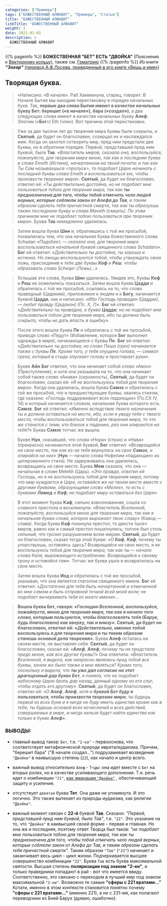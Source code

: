 ```yaml
---
categories: ["Примеры"]
tags: ["БОЖЕСТВЕННЫЙ АЛФАВИТ", "Примеры", "Статьи"]
title: "БОЖЕСТВЕННЫЙ АЛФАВИТ"
linkTitle: "БОЖЕСТВЕННЫЙ АЛФАВИТ"
weight: 1
date: 2021-01-01
description: >
  БОЖЕСТВЕННЫЙ АЛФАВИТ
---
```

<!-- Yandex.Metrika counter -->
<script type="text/javascript" >
   (function(m,e,t,r,i,k,a){m[i]=m[i]||function(){(m[i].a=m[i].a||[]).push(arguments)};
   m[i].l=1*new Date();k=e.createElement(t),a=e.getElementsByTagName(t)[0],k.async=1,k.src=r,a.parentNode.insertBefore(k,a)})
   (window, document, "script", "https://mc.yandex.ru/metrika/tag.js", "ym");

   ym(87588277, "init", {
        clickmap:true,
        trackLinks:true,
        accurateTrackBounce:true
   });
</script>
<noscript><div><img src="https://mc.yandex.ru/watch/87588277" style="position:absolute; left:-9999px;" alt="" /></div></noscript>
<!-- /Yandex.Metrika counter -->
{{% pageinfo %}}
**БОЖЕСТВЕННАЯ "БЕТ" ЕСТЬ "ДВОЙКА"** (Пояснения к [Векторному кольцу](/docs/vektornoje-kolco/)), также см. [Гематрию](/docs/vektornoje-kolco/gematriya/)
{{% /pageinfo %}}
_Из книги **"Зохар"**_ <a href="http://www.urania.ru/vertical-menu/library/magazine/urania-articles/urania-articles_849.html" target="_blank" >(перевод А.Ф.Лосева, приведенный в его книге «Вещь и имя»)</a>

## Творящая буква.

>«Написано: «В начале». Раб Хамменуна, старец, говорит: В Начале Бытия мы находим перестановку в порядке начальных букв. Так, **первые два слова Бытия имеют в качестве начальных букву Бет: берешит («в начале»), бара («создал»)**, а два следующих слова имеют в качестве начальных букву **Алеф**: Элогим («**Бог**») Eth (член). Вот причина этой перестановки.

>Уже за две тысячи лет до творения мира буквы были сокрыты, и **Святый**, да будет он благославен, созерцал их и наслаждался ими. Когда он захотел сотворить мир, пред ним предстали две буквы, но в обратном порядке. Первой, представшей пред ним буквой, была **Тав**. _«Властитель миров, сказала она, воспользуйся, пожалуйста, для творения мира мною, так как я последняя буква в слове Emeth (Истина), начертанном на твоей печати; и так как Ты Сам называешься <пропуск>, то подобает Царю начинать с последней буквы слова Emeth и воспользоваться ею, чтобы произвести творение мира»_. **Святый**, да будет он благословен, ответил ей: _«Ты действительно достойна, но не подобает мне пользоваться тобою для творения мира, так как **ты предназначена для того, чтобы тобой отмечать чело людей верных, которые соблюли закон от Алефа до Тав**, и таким образом сделать тебя причастной смерти, так как ты образуешь также последнюю букву и слова Maveth (смерть). По этим причинам мне не подобает тобою пользоваться при творении мира»_. Буква **Тав** немедленно удалилась.

>Затем вошла буква **Шин** и, обратившись с той же просьбой, похвалилась тем, что она начальная буква божественного слова Schadan _«Подобает, — сказала она, для творения мира воспользоваться начальной буквой священного слова Schadaro»_. **Бог** ей ответил: _«Действительно ты достойна, ты хороша и истинна. Но лжецы воспользуются тобой, чтобы утверждать свою ложь, присоединив к тебе две буквы **Коф** и **Реш**. чтобы образовать слово Scheqer (Ложь)...»_

>Услышав эти слова, буква **Шин** удалилась. Увидев это, буквы **Коф** и **Реш** не осмелились показаться. Затем вошла буква **Цадди** и обратилась с той же просьбой, ссылаясь на то, что слово праведный (Цадиким), приложимое к людям и к **Богу**, начинается буквой **Цадди**, как и написано: _«Ибо Господь праведен (Цаддик), — любит правду (Цедакон) (Пс. X, 7)»_. **Бог** ей ответил: _«Действительно ты праведна, о буква **Цадди**; но не подобает мне пользоваться тобою для творения мира, ибо ты должна быть сокрыта, чтобы не дать впасть в ошибку»_.

>После этого вошла буква **Пе** и обратилась с той же просьбой, приводя слово «Педут» (Избавление, которое **Бог** выполнит однажды в мире), начинающееся с буквы **Пе**. **Бог** ей ответил: _«Действительно ты достойна; но слово Пеша (грех) начинается также с буквы **Пе**. Кроме того, у тебя опущена голова, — символ греха, который в стыде опускает голову и простирает руки»_.

>Букве **Айн** **Бог** ответил, что она начинает собой слово «Авон» (Преступление), и хотя она указывала на то, что она начинает собой также слово «Анава» (скромность), **Святый**, да будет он благословен, сказал ей: _«Я не воспользуюсь тобой для творения мира»_. Когда она удалилась, вошла буква **Самэх** и обратилась с той же просьбой, что и предшествующие буквы, хвалясь стихом, где сказано: _«Господь поддерживает всех падающих»_ (Пс.СХ IV, 14) и который начинается словом, начальная буква которого есть **Самэх**. **Бог** ей ответил: _«Именно вследствие твоего назначения ты и должна оставаться на месте, ибо, если я уведу тебя с твоего места, чтобы воспользоваться тобой для творения мира, то что же станется с теми, кто близок к падению, раз они опираются на тебя?»_ Буква **Самэх** тотчас же вышла.

>Букве **Нун**, сказавшей, что слова «Нора» (страх) и «Нава» (прекрасно) начинаются этой буквой, **Бог** ответил: _«Возвращайся на свое место, так как из-за тебя вернулась на свое **Самэх**, и опирайся на нее»_ (**Нун** — начало слова Нофелим «падающие» из цитированного стиха). Не задерживаясь она удалилась, возвращаясь на свое место. Буква **Мем** сказала, что она — начальная в слове Melekh (Царь). _«Это правда, ответил ей Господь, но я не воспользуюсь тобой для творения мира, потому что мир нуждается в Царе; оставайся же на твоем месте вместе с другими буквами, образующими слово «Мелек», то есть с буквами **Ламед** и **Каф**; не подобает миру оставаться без Царя»_.

>В этот момент буква **Каф**, сильно взволнованная, сошла со славного престола и воскликнула: _«Властитель Вселенной, пожалуйста, воспользуйся мною для творения мира, так как я начальная буква слова, которое выражает твою славу»_ (Кавод — слава). Когда буква **Каф** покинула престол, то двести тысяч миров, равно как и самый престол пошатнулись; толчок был столь сильный, что грозил разрушением всем мирам. **Святый**, да будет он благословен, сказал тогда этой букве: _«О **Каф**, **Каф**, почему ты упорствуешь, оставаясь здесь? Возвращайся на свое место, я не воспользуюсь тобой для творения мира, так как ты — начало слова Каля, выражающего истребление. Возвращайся к своему трону и оставайся там»_. Тотчас же буква ушла и возвратилась на свое место.

>Затем вошла буква **Иод** и обратилась с той же просьбой, указывая, что она является глаголом священного имени. **Бог** ей ответил: _«Достаточно для тебя быть начертанной и отмеченной во мне самом и быть отправной точкой всей моей воли; не подобает вычеркивать тебя из моего имени»_...

>**Вошла буква Бет, говоря: _«Господин Вселенной, воспользуйся, пожайлуста, мною для творения мира, так как я начало того слова, которым пользуются, чтобы благословлять тебя (Барук, будь благословен) как вверху, так и внизу»_. Святый, да будет он благословен, ответил ей: _«Действительно, именно тобой воспользуюсь я для творения мира и ты таким образом станешь основой дела творения»_.** Буква **Алеф** осталась на своем месте, не выставляя себя. **Святый**, да будет он благословен, сказал ей: _«**Алеф**, **Алеф**, почему ты не предстала предо мною, как все другие буквы?»_ Она ответила: _«Властитель Вселенной, я видела, как напрасно являлись пред тобой все буквы, зачем же было также и мне являться? Кроме того, поскольку я видела, что **ты уже дал согласие на этот драгоценный дар букве Бет**, я поняла, что не подобает небесному Царю брать дар назад, данный одному из его слуг, чтобы отдать его другому»_. **Святый**, да будет он благословен, ответил ей: _«О **Алеф**, **Алеф**, хотя и **буквой Бет буду я пользоваться, чтобы произвести творение мира**, ты будешь первой из всех букв и я нигде не буду иметь единства кроме как в тебе; ты будешь основой всех исчислений и всех действий, совершаемых в мире, и нигде нельзя будет найти единства как только в букве **Алеф**»_.

### ВЫВОДЫ:

- главный вывод таков: `Бет`, т.е. `"2-ка"` - первооснова, что соответствует метафизической природе иврита/иудаизма. Причем, "берешит бара" ("В начале создал...") подрузамевает возведение `"Двойки"` в наивысшую степень (`22`), как начало и центр всего.

- важный вывод относительно `Алеф` - 1-цы: она идет вместе с `Бет` на вторых ролях, но в качестве усиливающего дополнения. Т.е. речь идет о комбинации `"21"`, <a href="/docs/vektornoje-kolco/#dvadcatodin">как эманации `"Двойки"`</a> , обеспечивающей защиту и усиление.

- отсутствует `девятая` буква **Тет**. Она даже не упомянута. И это логично. Это также вытекает из природы иудаизма, как религии `"Двойки"`.

- важный момент связан с **22-й** буквой **Тав**. Сказано: _"Первой, представшей пред ним буквой, была Тав"_, т.е. `"22"`. Это указание на то, что `"Двойка"` в наивысшей своей форме - первая и главная. Но она же и последняя, поэтому ответ Творца был таков: _"не подобает мне пользоваться тобою для творения мира, так как ты предназначена для того, чтобы тобой отмечать чело людей верных, которые соблюли закон от Алефа до Тав, и таким образом сделать тебя причастной смерти"_. Таким образом `"Тав"` (`"22"`) начинает и заканчивает весь цикл - цикл жизни. Подчеркивается высшее совершенство комбинации `"22"`. Буква `Тав` есть буква максимальной святости. Высшая степень **поляризации под знаком "2-ки"**, и только праведники попадают в рай - вот что имеется ввиду. Соответственно, это связано с переходом в лучший мир под знаком максимальной `"2-ки"`. Возможно те самые **"сферы с 221 вратами…”** Кстати, именно в этом контексте становится понятно почему **"сферы с 221 вратами…”** (именно 221), а не с 231-мя, как полагают переводчики из Бней Барух (думаю, ошибочно).
